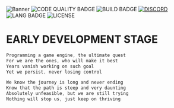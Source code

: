![Banner](https://i.ibb.co/vH7fb9Y/revenantbanner.png)
![CODE QUALITY BADGE](https://img.shields.io/codefactor/grade/github/AuracleTech/yuumi?style=flat-square)
![BUILD BADGE](https://img.shields.io/github/actions/workflow/status/AuracleTech/yuumi/rust.yml?style=flat-square)
[![DISCORD](https://img.shields.io/discord/1007774941120311377?label=discord&style=flat-square&cat=meow)](https://discord.gg/NtyaUfpCAj)
![LANG BADGE](https://img.shields.io/github/languages/top/AuracleTech/yuumi?style=flat-square)
![LICENSE](https://img.shields.io/bower/l/bootstrap?style=flat-square)

# EARLY DEVELOPMENT STAGE

```javascript
Programming a game engine, the ultimate quest
For we are the ones, who will make it best
Years vanish working on such goal
Yet we persist, never losing control

We know the journey is long and never ending
Know that the path is steep and very daunting
Absolutely unfeasible, but we are still trying
Nothing will stop us, just keep on thriving
```
